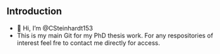 ## Introduction
- 👋 Hi, I’m @CSteinhardt153
- This is my main Git for my PhD thesis work. For any respositories of interest feel fre to contact me directly for access.

